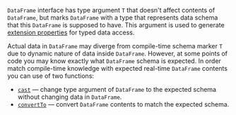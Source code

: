 [//]: # (title: Adjust schema)

`DataFrame` interface has type argument `T` that doesn't affect contents of `DataFrame`, but marks `DataFrame` with a type that represents data schema that this `DataFrame` is supposed to have.
This argument is used to generate [extension properties](extensionPropertiesApi.md) for typed data access. 

Actual data in `DataFrame` may diverge from compile-time schema marker `T` due to dynamic nature of data inside `DataFrame`. However, at some points of code you may know exactly what `DataFrame` schema is expected.
In order match compile-time knowledge with expected real-time `DataFrame` contents you can use of two functions:
* [`cast`](cast.md) — change type argument of `DataFrame` to the expected schema without changing data in `DataFrame`.
* [`convertTo`](convertTo.md) — convert `DataFrame` contents to match the expected schema.
